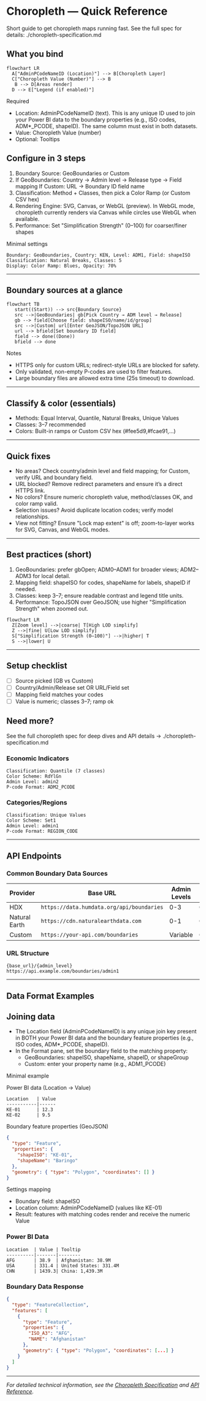 # Choropleth — Quick Reference

Short guide to get choropleth maps running fast. See the full spec for details: ./choropleth-specification.md

## What you bind

```mermaid
flowchart LR
  A["AdminPCodeNameID (Location)"] --> B[Choropleth Layer]
  C["Choropleth Value (Number)"] --> B
   B --> D[Areas render]
  D --> E["Legend (if enabled)"]
```

Required
- Location: AdminPCodeNameID (text). This is any unique ID used to join your Power BI data to the boundary properties (e.g., ISO codes, ADM*_PCODE, shapeID). The same column must exist in both datasets.
- Value: Choropleth Value (number)
- Optional: Tooltips

## Configure in 3 steps
1) Boundary Source: GeoBoundaries or Custom
2) If GeoBoundaries: Country → Admin level → Release type → Field mapping
    If Custom: URL → Boundary ID field name
3) Classification: Method + Classes, then pick a Color Ramp (or Custom CSV hex)
4) Rendering Engine: SVG, Canvas, or WebGL (preview). In WebGL mode, choropleth currently renders via Canvas while circles use WebGL when available.
4) Performance: Set "Simplification Strength" (0–100) for coarser/finer shapes

Minimal settings
```
Boundary: GeoBoundaries, Country: KEN, Level: ADM1, Field: shapeISO
Classification: Natural Breaks, Classes: 5
Display: Color Ramp: Blues, Opacity: 70%
```

---

## Boundary sources at a glance

```mermaid
flowchart TB
   start((Start)) --> src{Boundary Source}
   src -->|GeoBoundaries| gb[Pick Country → ADM level → Release]
   gb --> field[Choose field: shapeISO/name/id/group]
   src -->|Custom| url[Enter GeoJSON/TopoJSON URL]
   url --> bfield[Set boundary ID field]
   field --> done((Done))
   bfield --> done
```

Notes
- HTTPS only for custom URLs; redirect-style URLs are blocked for safety.
- Only validated, non-empty P-codes are used to filter features.
- Large boundary files are allowed extra time (25s timeout) to download.

---

## Classify & color (essentials)

- Methods: Equal Interval, Quantile, Natural Breaks, Unique Values
- Classes: 3–7 recommended
- Colors: Built-in ramps or Custom CSV hex (#fee5d9,#fcae91,...)

---

## Quick fixes
- No areas? Check country/admin level and field mapping; for Custom, verify URL and boundary field.
- URL blocked? Remove redirect parameters and ensure it’s a direct HTTPS link.
- No colors? Ensure numeric choropleth value, method/classes OK, and color ramp valid.
- Selection issues? Avoid duplicate location codes; verify model relationships.
 - View not fitting? Ensure "Lock map extent" is off; zoom-to-layer works for SVG, Canvas, and WebGL modes.

---

## Best practices (short)

1) GeoBoundaries: prefer gbOpen; ADM0–ADM1 for broader views; ADM2–ADM3 for local detail.
2) Mapping field: shapeISO for codes, shapeName for labels, shapeID if needed.
3) Classes: keep 3–7; ensure readable contrast and legend title units.
4) Performance: TopoJSON over GeoJSON; use higher "Simplification Strength" when zoomed out.

```mermaid
flowchart LR
  Z[Zoom level] -->|coarse| T[High LOD simplify]
  Z -->|fine| U[Low LOD simplify]
  S["Simplification Strength (0–100)"] -->|higher| T
  S -->|lower| U
```

---

## Setup checklist

 - [ ] Source picked (GB vs Custom)
 - [ ] Country/Admin/Release set OR URL/Field set
 - [ ] Mapping field matches your codes
 - [ ] Value is numeric; classes 3–7; ramp ok

## Need more?
See the full choropleth spec for deep dives and API details → ./choropleth-specification.md

### Economic Indicators
```
Classification: Quantile (7 classes)
Color Scheme: RdYlGn
Admin Level: admin2
P-code Format: ADM2_PCODE
```

### Categories/Regions
```
Classification: Unique Values
Color Scheme: Set1
Admin Level: admin1
P-code Format: REGION_CODE
```

---

## API Endpoints

### Common Boundary Data Sources

| Provider | Base URL | Admin Levels | Format |
|----------|----------|--------------|--------|
| HDX | `https://data.humdata.org/api/boundaries` | 0-3 | GeoJSON |
| Natural Earth | `https://cdn.naturalearthdata.com` | 0-1 | GeoJSON |
| Custom | `https://your-api.com/boundaries` | Variable | GeoJSON |

### URL Structure
```
{base_url}/{admin_level}
https://api.example.com/boundaries/admin1
```

---

## Data Format Examples

## Joining data

- The Location field (AdminPCodeNameID) is any unique join key present in BOTH your Power BI data and the boundary feature properties (e.g., ISO codes, ADM*_PCODE, shapeID).
- In the Format pane, set the boundary field to the matching property:
  - GeoBoundaries: shapeISO, shapeName, shapeID, or shapeGroup
  - Custom: enter your property name (e.g., ADM1_PCODE)

Minimal example

Power BI data (Location → Value)
```
Location   | Value
-----------|------
KE-01      | 12.3
KE-02      | 9.5
```

Boundary feature properties (GeoJSON)
```json
{
  "type": "Feature",
  "properties": {
    "shapeISO": "KE-01",
    "shapeName": "Baringo"
  },
  "geometry": { "type": "Polygon", "coordinates": [] }
}
```

Settings mapping
- Boundary field: shapeISO
- Location column: AdminPCodeNameID (values like KE-01)
- Result: features with matching codes render and receive the numeric Value

### Power BI Data
```
Location  | Value | Tooltip
----------|-------|--------
AFG       | 38.9  | Afghanistan: 38.9M
USA       | 331.4 | United States: 331.4M
CHN       | 1439.3| China: 1,439.3M
```

### Boundary Data Response
```json
{
  "type": "FeatureCollection",
  "features": [
    {
      "type": "Feature",
      "properties": {
        "ISO_A3": "AFG",
        "NAME": "Afghanistan"
      },
      "geometry": { "type": "Polygon", "coordinates": [...] }
    }
  ]
}
```

---

*For detailed technical information, see the [Choropleth Specification](choropleth-specification.md) and [API Reference](api-reference.md).*
